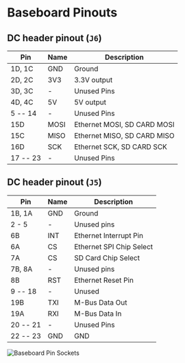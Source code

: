 # **Baseboard Pinouts**

## DC header pinout (`J6`)

| Pin      | Name | Description                 |
| -------- | ---- | --------------------------- |
| 1D, 1C   | GND  | Ground                      |
| 2D, 2C   | 3V3  | 3.3V output                 |
| 3D, 3C   | -    | Unused Pins                 |
| 4D, 4C   | 5V   | 5V output                   |
| 5 -- 14  | -    | Unused Pins                 |
| 15D      | MOSI | Ethernet MOSI, SD CARD MOSI |
| 15C      | MISO | Ethernet MISO, SD CARD MISO |
| 16D      | SCK  | Ethernet SCK, SD CARD SCK   |
| 17 -- 23 | -    | Unused Pins                 |

## DC header pinout (`J5`)

| Pin      | Name | Description              |
| -------- | ---- | ------------------------ |
| 1B, 1A   | GND  | Ground                   |
| 2 - 5    | -    | Unused pins              |
| 6B       | INT  | Ethernet Interrupt Pin   |
| 6A       | CS   | Ethernet SPI Chip Select |
| 7A       | CS   | SD Card Chip Select      |
| 7B, 8A   | -    | Unused pins              |
| 8B       | RST  | Ethernet Reset Pin       |
| 9 -- 18  | -    | Unused                   |
| 19B      | TXI  | M-Bus Data Out           |
| 19A      | RXI  | M-Bus Data In            |
| 20 -- 21 | -    | Unused Pins              |
| 22 -- 23 | GND  | GND                      |

![Baseboard Pin Sockets](images/baseboard-sockets.png)
